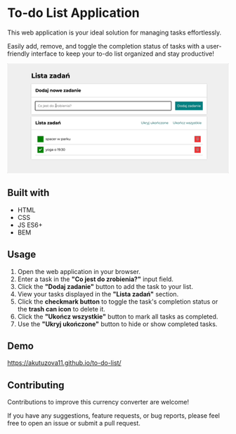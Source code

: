 # To-do List Application

This web application is your ideal solution for managing tasks effortlessly. 

Easily add, remove, and toggle the completion status of tasks with a user-friendly interface to keep your to-do list organized and stay productive!

![](https://github.com/akutuzova11/to-do-list/blob/main/images/gif%20for%20readme.gif)

## Built with

  - HTML
  - CSS
  - JS ES6+
  - BEM

## Usage

1. Open the web application in your browser.
2. Enter a task in the **"Co jest do zrobienia?"** input field.
3. Click the **"Dodaj zadanie"** button to add the task to your list.
4. View your tasks displayed in the **"Lista zadań"** section.
5. Click the **checkmark button** to toggle the task's completion status or the **trash can icon** to delete it.
6. Click the **"Ukończ wszystkie"** button to mark all tasks as completed.
7. Use the **"Ukryj ukończone"** button to hide or show completed tasks.

## Demo

https://akutuzova11.github.io/to-do-list/

## Contributing

Contributions to improve this currency converter are welcome! 

If you have any suggestions, feature requests, or bug reports, please feel free to open an issue or submit a pull request.
